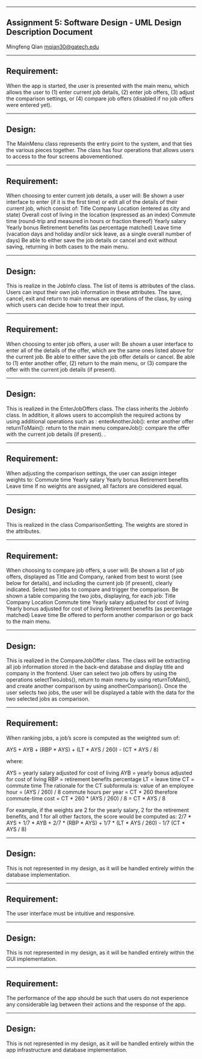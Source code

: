 --------------------
Assignment 5: Software Design - UML Design Description Document
--------------------
Mingfeng Qian 
mqian30@gatech.edu

--------------------
Requirement:
--------------------
When the app is started, the user is presented with the main menu, which allows the user to (1) enter current job details, (2) enter job offers, (3) adjust the comparison settings, or (4) compare job offers (disabled if no job offers were entered yet).  


--------------------
Design:
--------------------
The MainMenu class represents the entry point to the system, and that ties the various pieces together. The class has four operations that allows users to access to the four screens abovementioned.

--------------------
Requirement:
--------------------
When choosing to enter current job details, a user will:
Be shown a user interface to enter (if it is the first time) or edit all of the details of their current job, which consist of:
Title
Company
Location (entered as city and state)
Overall cost of living in the location (expressed as an index)
Commute time (round-trip and measured in hours or fraction thereof)
Yearly salary
Yearly bonus
Retirement benefits (as percentage matched)
Leave time (vacation days and holiday and/or sick leave, as a single overall number of days)
Be able to either save the job details or cancel and exit without saving, returning in both cases to the main menu.

--------------------
Design:
--------------------
This is realize in the JobInfo class. The list of items is attributes of the class. Users can input their own job information in these attributes. The save, cancel, exit and return to main menus are operations of the class, by using which users can decide how to treat their input.

--------------------
Requirement:
--------------------
When choosing to enter job offers, a user will:
Be shown a user interface to enter all of the details of the offer, which are the same ones listed above for the current job.
Be able to either save the job offer details or cancel.
Be able to (1) enter another offer, (2) return to the main menu, or (3) compare the offer with the current job details (if present).

--------------------
Design:
--------------------
This is realized in the EnterJobOffers class. The class inherits the JobInfo class. In addition, it allows users to accomplish the required actions by using additional operations such as :
enterAnotherJob(): enter another offer
returnToMain(): return to the main menu
compareJob(): compare the offer with the current job details (if present). . 

--------------------
Requirement:
--------------------
When adjusting the comparison settings, the user can assign integer weights to:
Commute time
Yearly salary
Yearly bonus
Retirement benefits
Leave time
If no weights are assigned, all factors are considered equal.

--------------------
Design:
--------------------
This is realized in the class ComparisonSetting. The weights are stored in the attributes.

--------------------
Requirement:
--------------------
When choosing to compare job offers, a user will:
Be shown a list of job offers, displayed as Title and Company, ranked from best to worst (see below for details), and including the current job (if present), clearly indicated.
Select two jobs to compare and trigger the comparison.
Be shown a table comparing the two jobs, displaying, for each job:
Title
Company
Location
Commute time
Yearly salary adjusted for cost of living
Yearly bonus adjusted for cost of living
Retirement benefits (as percentage matched)
Leave time
Be offered to perform another comparison or go back to the main menu.

--------------------
Design:
--------------------
This is realized in the CompareJobOffer class. 
The class will be extracting all job information stored in the back-end database and display title and company in the frontend.
User can select two job offers by using the operations selectTwoJobs(), return to main menu by using returnToMain(), and create another comparison by using anotherComparison(). 
Once the user selects two jobs, the user will be displayed a table with the data for the two selected jobs as comparison.

--------------------
Requirement:
--------------------
When ranking jobs, a job’s score is computed as the weighted sum of:

AYS + AYB + (RBP * AYS) + (LT * AYS / 260) - (CT * AYS / 8)

where:

AYS = yearly salary adjusted for cost of living
AYB = yearly bonus adjusted for cost of living
RBP = retirement benefits percentage
LT = leave time
CT = commute time
The rationale for the CT subformula is:
value of an employee hour = (AYS / 260) / 8
commute hours per year = CT * 260
therefore commute-time cost = CT * 260 * (AYS / 260) / 8 = CT * AYS / 8

For example, if the weights are 2 for the yearly salary, 2 for the retirement benefits, and 1 for all other factors, the score would be computed as:
2/7 * AYS + 1/7 * AYB + 2/7 * (RBP * AYS) + 1/7 * (LT * AYS / 260) - 1/7 (CT * AYS / 8)

--------------------
Design:
--------------------
This is not represented in my design, as it will be handled entirely within the database implementation.


--------------------
Requirement:
--------------------
The user interface must be intuitive and responsive.

--------------------
Design:
--------------------
This is not represented in my design, as it will be handled entirely within the GUI implementation.


--------------------
Requirement:
--------------------
The performance of the app should be such that users do not experience any considerable lag between their actions and the response of the app.

--------------------
Design:
--------------------
This is not represented in my design, as it will be handled entirely within the app infrastructure and database implementation.


